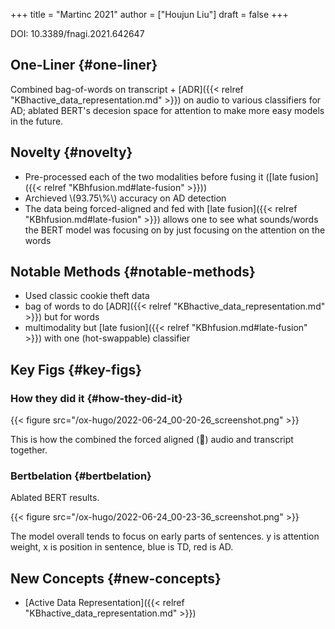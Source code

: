 +++
title = "Martinc 2021"
author = ["Houjun Liu"]
draft = false
+++

DOI: 10.3389/fnagi.2021.642647


## One-Liner {#one-liner}

Combined bag-of-words on transcript + [ADR]({{< relref "KBhactive_data_representation.md" >}}) on audio to various classifiers for AD; ablated BERT's decesion space for attention to make more easy models in the future.


## Novelty {#novelty}

-   Pre-processed each of the two modalities before fusing it ([late fusion]({{< relref "KBhfusion.md#late-fusion" >}}))
-   Archieved \\(93.75\\%\\) accuracy on AD detection
-   The data being forced-aligned and fed with [late fusion]({{< relref "KBhfusion.md#late-fusion" >}}) allows one to see what sounds/words the BERT model was focusing on by just focusing on the attention on the words


## Notable Methods {#notable-methods}

-   Used classic cookie theft data
-   bag of words to do [ADR]({{< relref "KBhactive_data_representation.md" >}}) but for words
-   multimodality but [late fusion]({{< relref "KBhfusion.md#late-fusion" >}}) with one (hot-swappable) classifier


## Key Figs {#key-figs}


### How they did it {#how-they-did-it}

{{< figure src="/ox-hugo/2022-06-24_00-20-26_screenshot.png" >}}

This is how the combined the forced aligned (:tada:) audio and transcript together.


### Bertbelation {#bertbelation}

Ablated BERT results.

{{< figure src="/ox-hugo/2022-06-24_00-23-36_screenshot.png" >}}

The model overall tends to focus on early parts of sentences. y is attention weight, x is position in sentence, blue is TD, red is AD.


## New Concepts {#new-concepts}

-   [Active Data Representation]({{< relref "KBhactive_data_representation.md" >}})